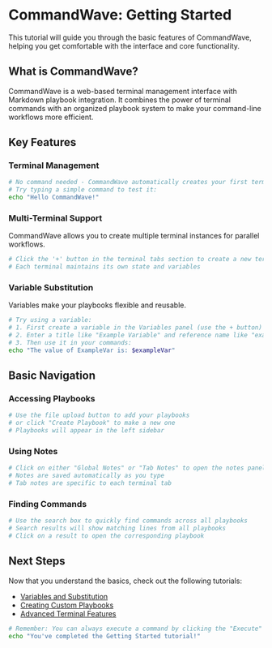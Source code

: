 # CommandWave: Getting Started

This tutorial will guide you through the basic features of CommandWave, helping you get comfortable with the interface and core functionality.

## What is CommandWave?

CommandWave is a web-based terminal management interface with Markdown playbook integration. It combines the power of terminal commands with an organized playbook system to make your command-line workflows more efficient.

## Key Features

### Terminal Management
```bash
# No command needed - CommandWave automatically creates your first terminal
# Try typing a simple command to test it:
echo "Hello CommandWave!"
```

### Multi-Terminal Support
CommandWave allows you to create multiple terminal instances for parallel workflows.

```bash
# Click the '+' button in the terminal tabs section to create a new terminal
# Each terminal maintains its own state and variables
```

### Variable Substitution
Variables make your playbooks flexible and reusable.

```bash
# Try using a variable:
# 1. First create a variable in the Variables panel (use the + button)
# 2. Enter a title like "Example Variable" and reference name like "exampleVar"
# 3. Then use it in your commands:
echo "The value of ExampleVar is: $exampleVar"
```

## Basic Navigation

### Accessing Playbooks
```bash
# Use the file upload button to add your playbooks
# or click "Create Playbook" to make a new one
# Playbooks will appear in the left sidebar
```

### Using Notes
```bash
# Click on either "Global Notes" or "Tab Notes" to open the notes panel
# Notes are saved automatically as you type
# Tab notes are specific to each terminal tab
```

### Finding Commands
```bash
# Use the search box to quickly find commands across all playbooks
# Search results will show matching lines from all playbooks
# Click on a result to open the corresponding playbook
```

## Next Steps

Now that you understand the basics, check out the following tutorials:
- [Variables and Substitution](02_Variables.md)
- [Creating Custom Playbooks](03_Custom_Playbooks.md)
- [Advanced Terminal Features](04_Advanced_Features.md)

```bash
# Remember: You can always execute a command by clicking the "Execute" button next to any code block
echo "You've completed the Getting Started tutorial!"

